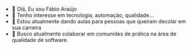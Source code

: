 - 👋 Olá, Eu sou Fábio Araújo
- 👀 Tenho interesse em tecnologia, automação, qualidade...
- 🌱 Estou atualmente dando aulas para pessoas que queiram decolar em sua carreira
- 💞️ Busco atualmente colaborar em comunides de prática na área de qualidade de software.



